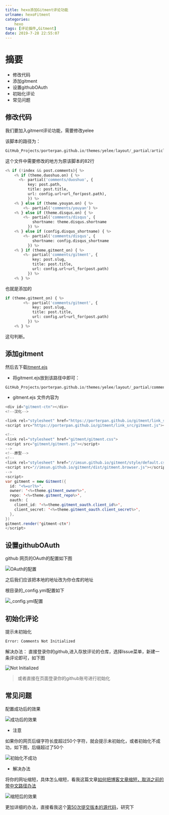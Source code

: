 ```yaml
---
title: hexo添加Gitment评论功能
urlname: hexoFitment
categories:
    hexo
tags: [评论插件,Gitment]
date: 2019-7-28 22:55:07
---
```


# 摘要

* 修改代码
* 添加gitment
* 设置githubOAuth
* 初始化评论
* 常见问题

<!-- more -->


## 修改代码

我们要加入gitment评论功能，需要修改yelee

该脚本的路径为：

```python
GitHub_Projects/porterpan.github.io/themes/yelee/layout/_partial/article.ejs
```

这个文件中需要修改的地方为原该脚本的82行

```python
<% if (!index && post.comments){ %>
    <% if (theme.duoshuo.on) { %>
      <%- partial('comments/duoshuo', {
          key: post.path,
          title: post.title,
          url: config.url+url_for(post.path),
          }) %>
    <% } else if (theme.youyan.on) { %>
        <%- partial('comments/youyan') %>
    <% } else if (theme.disqus.on) { %>
        <%- partial('comments/disqus', {
            shortname: theme.disqus.shortname
          }) %>
    <% } else if (config.disqus_shortname) { %>
        <%- partial('comments/disqus', {
            shortname: config.disqus_shortname
          }) %>
    <% } if (theme.gitment_on) { %>
        <%- partial('comments/gitment', {
            key: post.slug,
            title: post.title,
            url: config.url+url_for(post.path)
          }) %>
    <% } %>
```

也就是添加的

```python
if (theme.gitment_on) { %>
        <%- partial('comments/gitment', {
            key: post.slug,
            title: post.title,
            url: config.url+url_for(post.path)
          }) %>
    <% } %>
```

这句判断。

## 添加gitment

然后去下载[itment.ejs](https://github.com/porterpan/gitment/blob/gh-pages/link_src/gitment.ejs)

- 将gitment.ejs放到该路径中即可：

```python
GitHub_Projects/porterpan.github.io/themes/yelee/layout/_partial/comments/gitment.ejs
```

- gitment.ejs 文件内容为

```java
<div id="gitment-ctn"></div> 
<!--汉化-->

<link rel="stylesheet" href="https://porterpan.github.io/gitment/link_src/gitment.css">
<script src="https://porterpan.github.io/gitment/link_src/gitment.js"></script>

<!--
<link rel="stylesheet" href="gitment/gitment.css">
<script src="gitment/gitment.js"></script>
-->
<!--原型-->
<!--
<link rel="stylesheet" href="//imsun.github.io/gitment/style/default.css">
<script src="//imsun.github.io/gitment/dist/gitment.browser.js"></script>
-->
<script>
var gitment = new Gitment({
  id: "<%=url%>",
  owner: '<%=theme.gitment_owner%>',
  repo: '<%=theme.gitment_repo%>',
  oauth: {
    client_id: '<%=theme.gitment_oauth.client_id%>',
    client_secret: '<%=theme.gitment_oauth.client_secret%>',
  },
})
gitment.render('gitment-ctn')
</script>
```


## 设置githubOAuth

github 网页的OAuth的配置如下图

![OAuth的配置](https://s2.ax1x.com/2019/08/01/edCIGn.png)

之后我们应该把本地的地址改为你仓库的地址

根目录的_config.yml配置如下

![_config.yml配置](https://s2.ax1x.com/2019/08/01/edCxi9.png)


## 初始化评论

提示未初始化

```bash
Error: Comments Not Initialized
```

解决办法：
直接登录你的github,进入存放评论的仓库，选择Issue菜单，新建一条评论即可，如下图

![Not Initialized](https://s2.ax1x.com/2019/08/01/edSmuD.png)

> 或者直接在页面登录你的github账号进行初始化



## 常见问题






配置成功后的效果

![成功后的效果](https://s2.ax1x.com/2019/08/01/edFtK0.png)

- 注意

如果你的网页后缀字符长度超过50个字符，就会提示未初始化，或者初始化不成功，如下图，后缀超过了50个

![初始化不成功](https://s2.ax1x.com/2019/08/01/edFrG9.png)

- 解决办法

将你的网址缩短，具体怎么缩短，看我这篇文章[如何把博客文章缩短，取消之前的带中文路径办法](https://porterpan.github.io/hexoYeleeUrl/)

![缩短后的效果](https://s2.ax1x.com/2019/08/02/eBum0H.png)

更加详细的办法，直接看我这个[第50次提交版本的源代码](https://github.com/porterpan/porterpan.github.io/tree/f8ee60945902346640dbb29f437f8b1d3ebf8df9)，研究下


